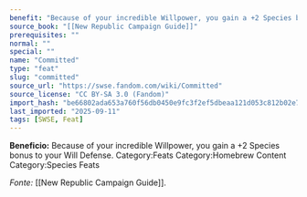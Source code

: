 ```yaml
---
benefit: "Because of your incredible Willpower, you gain a +2 Species bonus to your Will Defense. Category:Feats Category:Homebrew Content Category:Species Feats"
source_book: "[[New Republic Campaign Guide]]"
prerequisites: ""
normal: ""
special: ""
name: "Committed"
type: "feat"
slug: "committed"
source_url: "https://swse.fandom.com/wiki/Committed"
source_license: "CC BY-SA 3.0 (Fandom)"
import_hash: "be66802ada653a760f56db0450e9fc3f2ef5dbeaa121d053c812b02e7c725470"
last_imported: "2025-09-11"
tags: [SWSE, Feat]
---
```

**Beneficio:** Because of your incredible Willpower, you gain a +2 Species bonus to your Will Defense. Category:Feats Category:Homebrew Content Category:Species Feats

*Fonte:* [[New Republic Campaign Guide]].
